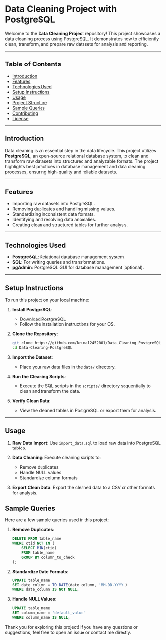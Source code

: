 # Data Cleaning Project with PostgreSQL

Welcome to the **Data Cleaning Project** repository! This project showcases a data cleaning process using PostgreSQL. It demonstrates how to efficiently clean, transform, and prepare raw datasets for analysis and reporting.

---

## Table of Contents

- [Introduction](#introduction)
- [Features](#features)
- [Technologies Used](#technologies-used)
- [Setup Instructions](#setup-instructions)
- [Usage](#usage)
- [Project Structure](#project-structure)
- [Sample Queries](#sample-queries)
- [Contributing](#contributing)
- [License](#license)

---

## Introduction

Data cleaning is an essential step in the data lifecycle. This project utilizes **PostgreSQL**, an open-source relational database system, to clean and transform raw datasets into structured and analyzable formats. The project highlights best practices in database management and data cleaning processes, ensuring high-quality and reliable datasets.

---

## Features

- Importing raw datasets into PostgreSQL.
- Removing duplicates and handling missing values.
- Standardizing inconsistent data formats.
- Identifying and resolving data anomalies.
- Creating clean and structured tables for further analysis.

---

## Technologies Used

- **PostgreSQL**: Relational database management system.
- **SQL**: For writing queries and transformations.
- **pgAdmin**: PostgreSQL GUI for database management (optional).

---

## Setup Instructions

To run this project on your local machine:

1. **Install PostgreSQL**:
   - [Download PostgreSQL](https://www.postgresql.org/download/)
   - Follow the installation instructions for your OS.

2. **Clone the Repository**:
   ```bash
   git clone https://github.com/krunal2452001/Data_Cleaning_PostgreSQL.git
   cd Data-Cleaning-PostgreSQL
   ```

3. **Import the Dataset**:
   - Place your raw data files in the `data/` directory.

4. **Run the Cleaning Scripts**:
   - Execute the SQL scripts in the `scripts/` directory sequentially to clean and transform the data.

5. **Verify Clean Data**:
   - View the cleaned tables in PostgreSQL or export them for analysis.

---

## Usage

1. **Raw Data Import**:
   Use `import_data.sql` to load raw data into PostgreSQL tables.

2. **Data Cleaning**:
   Execute cleaning scripts to:
   - Remove duplicates
   - Handle NULL values
   - Standardize column formats

3. **Export Clean Data**:
   Export the cleaned data to a CSV or other formats for analysis.

## Sample Queries

Here are a few sample queries used in this project:

1. **Remove Duplicates**:
   ```sql
   DELETE FROM table_name
   WHERE ctid NOT IN (
       SELECT MIN(ctid)
       FROM table_name
       GROUP BY column_to_check
   );
   ```

2. **Standardize Date Formats**:
   ```sql
   UPDATE table_name
   SET date_column = TO_DATE(date_column, 'MM-DD-YYYY')
   WHERE date_column IS NOT NULL;
   ```

3. **Handle NULL Values**:
   ```sql
   UPDATE table_name
   SET column_name = 'default_value'
   WHERE column_name IS NULL;
   ```

Thank you for exploring this project! If you have any questions or suggestions, feel free to open an issue or contact me directly.
